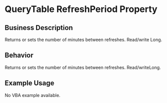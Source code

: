 # QueryTable RefreshPeriod Property

## Business Description
Returns or sets the number of minutes between refreshes. Read/write Long.

## Behavior
Returns or sets the number of minutes between refreshes. Read/writeLong.

## Example Usage
No VBA example available.